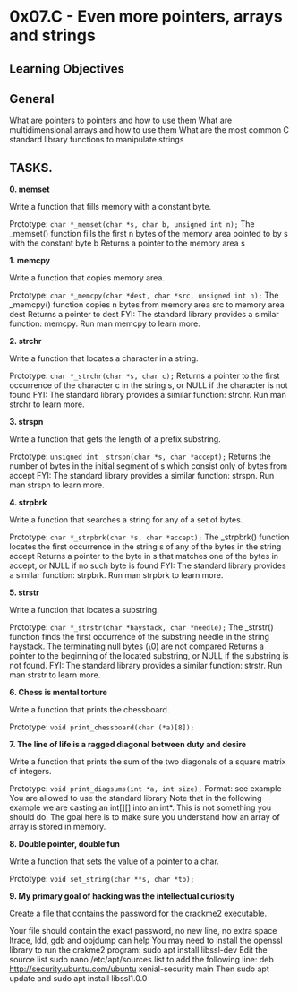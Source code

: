 # 0x07.C - Even more pointers, arrays and strings

## Learning Objectives

## General
What are pointers to pointers and how to use them
What are multidimensional arrays and how to use them
What are the most common C standard library functions to manipulate strings

## TASKS.

**0. memset**

Write a function that fills memory with a constant byte.

Prototype: `char *_memset(char *s, char b, unsigned int n);`
The _memset() function fills the first n bytes of the memory area pointed to by s with the constant byte b
Returns a pointer to the memory area s

**1. memcpy**

Write a function that copies memory area.

Prototype: `char *_memcpy(char *dest, char *src, unsigned int n);`
The _memcpy() function copies n bytes from memory area src to memory area dest
Returns a pointer to dest
FYI: The standard library provides a similar function: memcpy. Run man memcpy to learn more.

**2. strchr**

Write a function that locates a character in a string.

Prototype: `char *_strchr(char *s, char c);`
Returns a pointer to the first occurrence of the character c in the string s, or NULL if the character is not found
FYI: The standard library provides a similar function: strchr. Run man strchr to learn more.

**3. strspn**

Write a function that gets the length of a prefix substring.

Prototype: `unsigned int _strspn(char *s, char *accept);`
Returns the number of bytes in the initial segment of s which consist only of bytes from accept
FYI: The standard library provides a similar function: strspn. Run man strspn to learn more.

**4. strpbrk**

Write a function that searches a string for any of a set of bytes.

Prototype: `char *_strpbrk(char *s, char *accept);`
The _strpbrk() function locates the first occurrence in the string s of any of the bytes in the string accept
Returns a pointer to the byte in s that matches one of the bytes in accept, or NULL if no such byte is found
FYI: The standard library provides a similar function: strpbrk. Run man strpbrk to learn more.

**5. strstr**

Write a function that locates a substring.

Prototype: `char *_strstr(char *haystack, char *needle);`
The _strstr() function finds the first occurrence of the substring needle in the string haystack. The terminating null bytes (\0) are not compared
Returns a pointer to the beginning of the located substring, or NULL if the substring is not found.
FYI: The standard library provides a similar function: strstr. Run man strstr to learn more.


**6. Chess is mental torture**

Write a function that prints the chessboard.

Prototype: `void print_chessboard(char (*a)[8]);`

**7. The line of life is a ragged diagonal between duty and desire**

Write a function that prints the sum of the two diagonals of a square matrix of integers.

Prototype: `void print_diagsums(int *a, int size);`
Format: see example
You are allowed to use the standard library
Note that in the following example we are casting an int[][] into an int*. This is not something you should do. The goal here is to make sure you understand how an array of array is stored in memory.

**8. Double pointer, double fun**

Write a function that sets the value of a pointer to a char.

Prototype: `void set_string(char **s, char *to);`

**9. My primary goal of hacking was the intellectual curiosity**

Create a file that contains the password for the crackme2 executable.

Your file should contain the exact password, no new line, no extra space
ltrace, ldd, gdb and objdump can help
You may need to install the openssl library to run the crakme2 program: sudo apt install libssl-dev
Edit the source list sudo nano /etc/apt/sources.list to add the following line: deb http://security.ubuntu.com/ubuntu xenial-security main Then sudo apt update and sudo apt install libssl1.0.0

